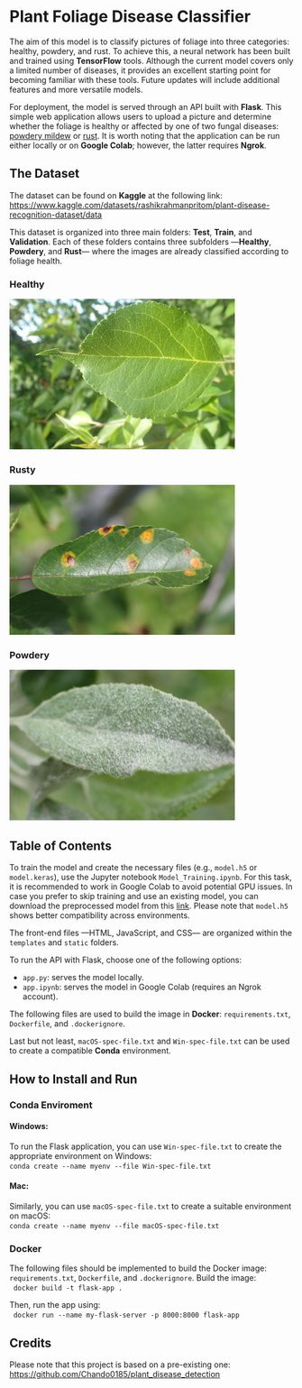# Plant Foliage Disease Classifier

<p>
The aim of this model is to classify pictures of foliage into three categories: healthy, powdery, and rust.  
To achieve this, a neural network has been built and trained using <b>TensorFlow</b> tools. Although the current model covers only a limited number of diseases, it provides an excellent starting point for becoming familiar with these tools. Future updates will include additional features and more versatile models.
</p>
<p>
For deployment, the model is served through an API built with <b>Flask</b>. This simple web application allows users to upload a picture and determine whether the foliage is healthy or affected by one of two fungal diseases: 
<a href="https://en.wikipedia.org/wiki/Powdery_mildew">powdery mildew</a> or <a href="https://en.wikipedia.org/wiki/Rust_(fungus)">rust</a>. It is worth noting that the application can be run either locally or on <b>Google Colab</b>; however, the latter requires <b>Ngrok</b>. 
</p>

## The Dataset

<p>
The dataset can be found on <b>Kaggle</b> at the following link:<br>
<a href="https://www.kaggle.com/datasets/rashikrahmanpritom/plant-disease-recognition-dataset/data">
https://www.kaggle.com/datasets/rashikrahmanpritom/plant-disease-recognition-dataset/data
</a>
</p>
<p>
This dataset is organized into three main folders: <strong>Test</strong>, <strong>Train</strong>, and <strong>Validation</strong>. Each of these folders contains three subfolders —<strong>Healthy</strong>, <strong>Powdery</strong>, and <strong>Rust</strong>— where the images are already classified according to foliage health.
</p>

### Healthy

<img src="images/8dfae9d78cc32089.jpg" alt="drawing" width="400"/>

### Rusty

<img src="images/92f22e07d63e6c8c.jpg" alt="drawing" width="400"/>

### Powdery

<img src="images/9f802f3f8a603cb5.jpg" alt="drawing" width="400"/>

## Table of Contents

<p>
To train the model and create the necessary files (e.g., <code>model.h5</code> or <code>model.keras</code>), use the Jupyter notebook <code>Model_Training.ipynb</code>. For this task, it is recommended to work in Google Colab to avoid potential GPU issues.  
In case you prefer to skip training and use an existing model, you can download the preprocessed model from this <a href="https://drive.google.com/drive/folders/1GzNbkE-13JhHx-l9I2FEIs2AM0kRA--i?usp=drive_link">link</a>. Please note that <code>model.h5</code> shows better compatibility across environments.
</p>

<p>
The front-end files —HTML, JavaScript, and CSS— are organized within the <code>templates</code> and <code>static</code> folders.
</p>

<p>
To run the API with Flask, choose one of the following options:
</p>

<ul>
  <li><code>app.py</code>: serves the model locally.</li>
  <li><code>app.ipynb</code>: serves the model in Google Colab (requires an Ngrok account).</li>
</ul>
<p>
  The following files are used to build the image in <b>Docker</b>: 
  <code>requirements.txt</code>, <code>Dockerfile</code>, and <code>.dockerignore</code>.
</p>
<p>
Last but not least, <code>macOS-spec-file.txt</code> and <code>Win-spec-file.txt</code> can be used to create a compatible <b>Conda</b> environment.
</p>

## How to Install and Run

### Conda Enviroment

#### Windows:

<p>
To run the Flask application, you can use <code>Win-spec-file.txt</code> to create the appropriate environment on Windows:<br>
<code>conda create --name myenv --file Win-spec-file.txt</code>
</p>

#### Mac:

<p>
Similarly, you can use <code>macOS-spec-file.txt</code> to create a suitable environment on macOS:<br>
<code>conda create --name myenv --file macOS-spec-file.txt</code>
</p>

### Docker

<p>
The following files should be implemented to build the Docker image: <code>requirements.txt</code>, <code>Dockerfile</code>, and <code>.dockerignore</code>.
Build the image: <br>
<code> docker build -t flask-app . </code>
</p>
<p>
Then, run the app using: <br>
<code> docker run --name my-flask-server -p 8000:8000 flask-app </code>
</p>

## Credits

<p>
Please note that this project is based on a pre-existing one:<br>
<a href="https://github.com/Chando0185/plant_disease_detection">https://github.com/Chando0185/plant_disease_detection
</a>
</p>
